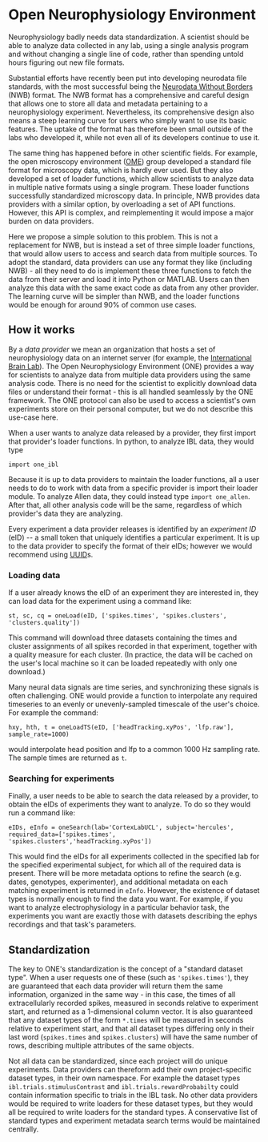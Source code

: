 # Open Neurophysiology Environment
Neurophysiology badly needs data standardization. A scientist should be able to analyze data collected in any lab, using a single analysis program and without changing a single line of code, rather than spending untold hours figuring out new file formats.

Substantial efforts have recently been put into developing neurodata file standards, with the most successful being the [Neurodata Without Borders](https://www.nwb.org/) (NWB) format. The NWB format has a comprehensive and careful design that allows one to store all data and metadata pertaining to a neurophysiology experiment. Nevertheless, its comprehensive design also means a steep learning curve for users who simply want to use its basic features. The uptake of the format has therefore been small outside of the labs who developed it, while not even all of its developers continue to use it.

The same thing has happened before in other scientific fields. For example, the open microscopy environment ([OME](https://www.openmicroscopy.org/)) group developed a standard file format for microscopy data, which is hardly ever used. But they also developed a set of loader functions, which allow scientists to analyze data in multiple native formats using a single program. These loader functions successfully standardized microscopy data. In principle, NWB provides data providers with a similar option, by overloading a set of API functions. However, this API is complex, and reimplementing it would impose a major burden on data providers.

Here we propose a simple solution to this problem. This is not a replacement for NWB, but is instead a set of three simple loader functions, that would allow users to access and search data from multiple sources. To adopt the standard, data providers can use any format they like (including NWB) - all they need to do is implement these three functions to fetch the data from their server and load it into Python or MATLAB. Users can then analyze this data with the same exact code as data from any other provider. The learning curve will be simpler than NWB, and the loader functions would be enough for around 90% of common use cases.

## How it works

By a *data provider* we mean an organization that hosts a set of neurophysiology data on an internet server (for example, the [International Brain Lab](https://www.internationalbrainlab.com/)). The Open Neurophysiology Environment (ONE) provides a way for scientists to analyze data from multiple data providers using the same analysis code. There is no need for the scientist to explicitly download data files or understand their format - this is all handled seamlessly by the ONE framework. The ONE protocol can also be used to access a scientist's own experiments store on their personal computer, but we do not describe this use-case here.

When a user wants to analyze data released by a provider, they first import that provider's loader functions. In python, to analyze IBL data, they would type
```
import one_ibl
```
Because it is up to data providers to maintain the loader functions, all a user needs to do to work with data from a specific provider is import their loader module. To analyze Allen data, they could instead type `import one_allen`. After that, all other analysis code will be the same, regardless of which provider's data they are analyzing.

Every experiment a data provider releases is identified by an *experiment ID* (eID) -- a small token that uniquely identifies a particular experiment. It is up to the data provider to specify the format of their eIDs; however we would recommend using [UUID](https://en.wikipedia.org/wiki/Universally_unique_identifier)s. 

### Loading data

If a user already knows the eID of an experiment they are interested in, they can load data for the experiment using a command like:
```
st, sc, cq = oneLoad(eID, ['spikes.times', 'spikes.clusters', 'clusters.quality'])
```
This command will download three datasets containing the times and cluster assignments of all spikes recorded in that experiment, together with a quality measure for each cluster. (In practice, the data will be cached on the user's local machine so it can be loaded repeatedly with only one download.)

Many neural data signals are time series, and synchronizing these signals is often challenging. ONE would provide a function to interpolate any required timeseries to an evenly or unevenly-sampled timescale of the user's choice. For example the command:
```
hxy, hth, t = oneLoadTS(eID, ['headTracking.xyPos', 'lfp.raw'], sample_rate=1000)
```
would interpolate head position and lfp to a common 1000 Hz sampling rate. The sample times are returned as `t`.

### Searching for experiments
Finally, a user needs to be able to search the data released by a provider, to obtain the eIDs of experiments they want to analyze. To do so they would run a command like:
```
eIDs, eInfo = oneSearch(lab='CortexLabUCL', subject='hercules', required_data=['spikes.times', 'spikes.clusters','headTracking.xyPos'])
```
This would find the eIDs for all experiments collected in the specified lab for the specified experimental subject, for which all of the required data is present. There will be more metadata options to refine the search (e.g. dates, genotypes, experimenter), and additional metadata on each matching experiment is returned in `eInfo`. However, the existence of dataset types is normally enough to find the data you want. For example, if you want to analyze electrophysiology in a particular behavior task, the experiments you want are exactly those with datasets describing the ephys recordings and that task's parameters.

## Standardization

The key to ONE's standardization is the concept of a "standard dataset type". When a user requests one of these (such as `'spikes.times'`), they are guaranteed that each data provider will return them the same information, organized in the same way - in this case, the times of all extracellularly recorded spikes, measured in seconds relative to experiment start, and returned as a 1-dimensional column vector. It is also guaranteed that any dataset types of the form `*.times` will be measured in seconds relative to experiment start, and that all dataset types differing only in their last word (`spikes.times` and `spikes.clusters`) will have the same number of rows, describing multiple attributes of the same objects.

Not all data can be standardized, since each project will do unique experiments. Data providers can thereform add their own project-specific dataset types, in their own namespace. For example the dataset types `ibl.trials.stimulusContrast` and `ibl.trials.rewardProbabilty` could contain information specific to trials in the IBL task. No other data providers would be required to write loaders for these dataset types, but they would all be required to write loaders for the standard types. A conservative list of standard types and experiment metadata search terms would be maintained centrally.

